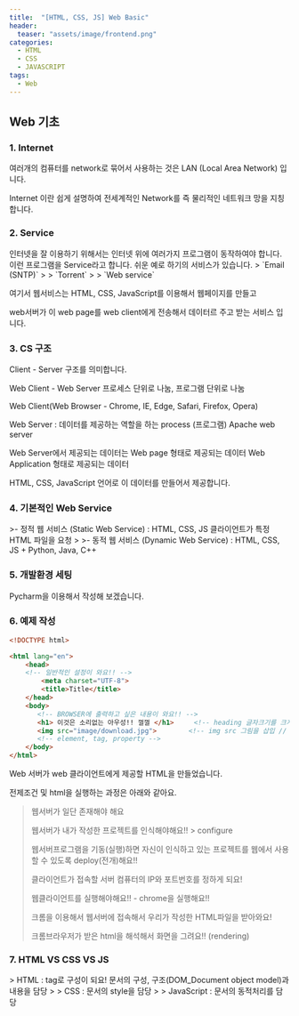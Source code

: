 ```yaml
---
title:  "[HTML, CSS, JS] Web Basic"
header:
  teaser: "assets/image/frontend.png"
categories: 
  - HTML
  - CSS
  - JAVASCRIPT
tags:
  - Web
---
```

<h2> Web 기초 </h2>
<h3>1. Internet </h3>
여러개의 컴퓨터를 network로 묶어서 사용하는 것은 LAN (Local Area Network) 입니다.

Internet 이란 쉽게 설명하여 전세계적인 Network를 즉 물리적인 네트워크 망을 지칭합니다.

<h3>2. Service </h3>
인터넷을 잘 이용하기 위해서는 인터넷 위에 여러가지 프로그램이 동작하여야 합니다.
이런 프로그램을 Service라고 합니다. 쉬운 예로 하기의 서비스가 있습니다.
> `Email (SNTP)`
> 
> `Torrent`
>
> `Web service`

여기서 웹서비스는 HTML, CSS, JavaScript를 이용해서 웹페이지를 만들고 

web서버가 이 web page를 web client에게 전송해서 데이터르 주고 받는 서비스 입니다.

<h3>3. CS 구조 </h3>
Client - Server 구조를 의미합니다. 

Web Client - Web Server 프로세스 단위로 나눔, 프로그램 단위로 나눔

Web Client(Web Browser - Chrome, IE, Edge, Safari, Firefox, Opera)

Web Server : 데이터를 제공하는 역할을 하는 process (프로그램) Apache web server

Web Server에서 제공되는 데이터는 Web page 형태로 제공되는 데이터 Web Application 형태로 제공되는 데이터

HTML, CSS, JavaScript 언어로 이 데이터를 만들어서 제공합니다.

<h3>4. 기본적인 Web Service </h3>
>- 정적 웹 서비스 (Static Web Service) : HTML, CSS, JS 클라이언트가 특정 HTML 파일을 요청
>
>- 동적 웹 서비스 (Dynamic Web Service) : HTML, CSS, JS + Python, Java, C++

<h3>5. 개발환경 세팅 </h3>
Pycharm을 이용해서 작성해 보겠습니다.

<h3>6. 예제 작성 </h3>

``` html
<!DOCTYPE html>

<html lang="en">
    <head>
    <!-- 일반적인 설정이 와요!! -->
        <meta charset="UTF-8">
        <title>Title</title>
    </head>
    <body>
       <!-- BROWSER에 출력하고 싶은 내용이 와요!! -->
       <h1> 이것은 소리없는 아우성!! 껄껄 </h1>     <!-- heading 글자크기를 크게 // 문장전체 : element, <> : tag-->
       <img src="image/download.jpg">        <!-- img src 그림을 삽입 // property-->
       <!-- element, tag, property -->
    </body>
</html>

```

Web 서버가 web 클라이언트에게 제공할 HTML을 만들었습니다. 

전제조건 및 html을 실행하는 과정은 아래와 같아요.

> 웹서버가 일단 존재해야 해요
>
> 웹서버가 내가 작성한 프로젝트를 인식해야해요!! > configure
>
> 웹서버프로그램을 기동(실행)하면 자신이 인식하고 있는 프로젝트를 웹에서 사용할 수 있도록 deploy(전개)해요!!
>
> 클라이언트가 접속할 서버 컴퓨터의 IP와 포트번호를 정하게 되요!
>
> 웹클라이언트를 실행해야해요!! - chrome을 실행해요!!
>
> 크롬을 이용해서 웹서버에 접속해서 우리가 작성한 HTML파일을 받아와요!
>
> 크롬브라우저가 받은 html을 해석해서 화면을 그려요!! (rendering)

<h3>7. HTML VS CSS VS JS </h3>
> HTML : tag로 구성이 되요! 문서의 구성, 구조(DOM_Document object model)과 내용을 담당
>
> CSS : 문서의 style을 담당
>
> JavaScript : 문서의 동적처리를 담당

